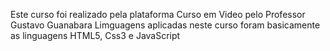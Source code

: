 Este curso foi realizado pela plataforma Curso em Video pelo Professor Gustavo Guanabara
Limguagens aplicadas neste curso foram basicamente as linguagens HTML5, Css3 e JavaScript

